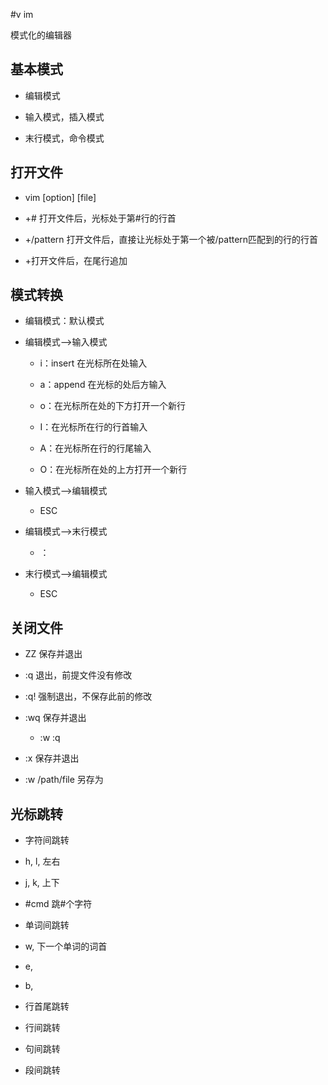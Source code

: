 #v im﻿

模式化的编辑器

## 基本模式

* 编辑模式

* 输入模式，插入模式

* 末行模式，命令模式

## 打开文件

* vim [option] [file]

* +# 打开文件后，光标处于第#行的行首

* +/pattern 打开文件后，直接让光标处于第一个被/pattern匹配到的行的行首

* +打开文件后，在尾行追加

## 模式转换

* 编辑模式：默认模式

* 编辑模式-->输入模式

   * i：insert 在光标所在处输入

   * a：append 在光标的处后方输入

   * o：在光标所在处的下方打开一个新行

   * I：在光标所在行的行首输入

   * A：在光标所在行的行尾输入

   * O：在光标所在处的上方打开一个新行

* 输入模式-->编辑模式

  * ESC

* 编辑模式-->末行模式

  * ：

* 末行模式-->编辑模式

  * ESC

## 关闭文件

* ZZ 保存并退出

* :q 退出，前提文件没有修改

* :q! 强制退出，不保存此前的修改

* :wq 保存并退出

  * :w  :q

* :x 保存并退出

* :w /path/file 另存为

## 光标跳转

* 字符间跳转

* h, l, 左右

* j, k, 上下

* #cmd 跳#个字符

* 单词间跳转

* w, 下一个单词的词首

* e,

* b,

* 行首尾跳转

* 行间跳转

* 句间跳转

* 段间跳转
